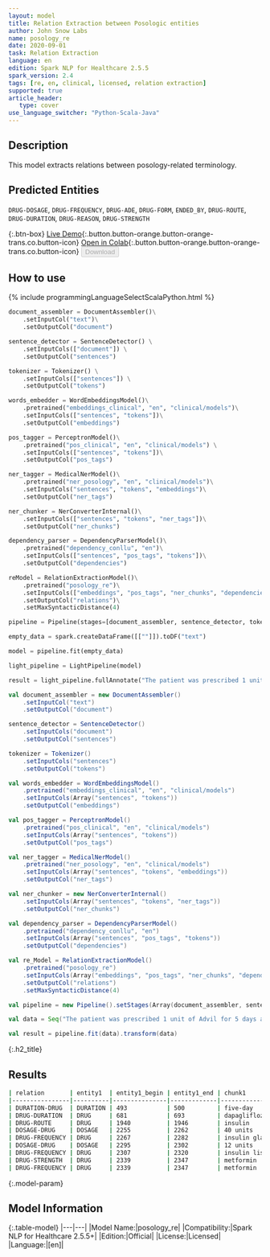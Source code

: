 ```yaml
---
layout: model
title: Relation Extraction between Posologic entities
author: John Snow Labs
name: posology_re
date: 2020-09-01
task: Relation Extraction
language: en
edition: Spark NLP for Healthcare 2.5.5
spark_version: 2.4
tags: [re, en, clinical, licensed, relation extraction]
supported: true
article_header:
   type: cover
use_language_switcher: "Python-Scala-Java"
---
```


## Description
This model extracts relations between posology-related terminology.

## Predicted Entities
`DRUG-DOSAGE`, `DRUG-FREQUENCY`, `DRUG-ADE`, `DRUG-FORM`, `ENDED_BY`, `DRUG-ROUTE`, `DRUG-DURATION`, `DRUG-REASON`, `DRUG-STRENGTH`

{:.btn-box}
[Live Demo](https://demo.johnsnowlabs.com/healthcare/RE_POSOLOGY/){:.button.button-orange.button-orange-trans.co.button-icon}
[Open in Colab](https://colab.research.google.com/github/JohnSnowLabs/spark-nlp-workshop/blob/master/tutorials/Certification_Trainings/Healthcare/10.Clinical_Relation_Extraction.ipynb){:.button.button-orange.button-orange-trans.co.button-icon}
<button class="button button-orange" disabled>Download</button>

## How to use

<div class="tabs-box" markdown="1">
{% include programmingLanguageSelectScalaPython.html %}

```python
document_assembler = DocumentAssembler()\
    .setInputCol("text")\
    .setOutputCol("document")

sentence_detector = SentenceDetector() \
    .setInputCols(["document"]) \
    .setOutputCol("sentences")

tokenizer = Tokenizer() \
    .setInputCols(["sentences"]) \
    .setOutputCol("tokens")

words_embedder = WordEmbeddingsModel()\
    .pretrained("embeddings_clinical", "en", "clinical/models")\
    .setInputCols(["sentences", "tokens"])\
    .setOutputCol("embeddings")

pos_tagger = PerceptronModel()\
    .pretrained("pos_clinical", "en", "clinical/models") \
    .setInputCols(["sentences", "tokens"])\
    .setOutputCol("pos_tags")

ner_tagger = MedicalNerModel()\
    .pretrained("ner_posology", "en", "clinical/models")\
    .setInputCols("sentences", "tokens", "embeddings")\
    .setOutputCol("ner_tags")    

ner_chunker = NerConverterInternal()\
    .setInputCols(["sentences", "tokens", "ner_tags"])\
    .setOutputCol("ner_chunks")

dependency_parser = DependencyParserModel()\
    .pretrained("dependency_conllu", "en")\
    .setInputCols(["sentences", "pos_tags", "tokens"])\
    .setOutputCol("dependencies")

reModel = RelationExtractionModel()\
    .pretrained("posology_re")\
    .setInputCols(["embeddings", "pos_tags", "ner_chunks", "dependencies"])\
    .setOutputCol("relations")\
    .setMaxSyntacticDistance(4)

pipeline = Pipeline(stages=[document_assembler, sentence_detector, tokenizer, words_embedder, pos_tagger, ner_tagger, ner_chunker, dependency_parser, reModel])

empty_data = spark.createDataFrame([[""]]).toDF("text")

model = pipeline.fit(empty_data)

light_pipeline = LightPipeline(model)

result = light_pipeline.fullAnnotate("The patient was prescribed 1 unit of Advil for 5 days after meals. The patient was also given 1 unit of Metformin daily. He was seen by the endocrinology service and she was discharged on 40 units of insulin glargine at night, 12 units of insulin lispro with meals, and metformin 1000 mg two times a day.")

```

```scala
val document_assembler = new DocumentAssembler()
    .setInputCol("text")
    .setOutputCol("document")

sentence_detector = SentenceDetector()
    .setInputCols("document")
    .setOutputCol("sentences")

tokenizer = Tokenizer()
    .setInputCols("sentences")
    .setOutputCol("tokens")

val words_embedder = WordEmbeddingsModel()
    .pretrained("embeddings_clinical", "en", "clinical/models")
    .setInputCols(Array("sentences", "tokens"))
    .setOutputCol("embeddings")

val pos_tagger = PerceptronModel()
    .pretrained("pos_clinical", "en", "clinical/models")
    .setInputCols(Array("sentences", "tokens"))
    .setOutputCol("pos_tags")

val ner_tagger = MedicalNerModel()
    .pretrained("ner_posology", "en", "clinical/models")
    .setInputCols(Array("sentences", "tokens", "embeddings"))
    .setOutputCol("ner_tags")    

val ner_chunker = new NerConverterInternal()
    .setInputCols(Array("sentences", "tokens", "ner_tags"))
    .setOutputCol("ner_chunks")

val dependency_parser = DependencyParserModel()
    .pretrained("dependency_conllu", "en")
    .setInputCols(Array("sentences", "pos_tags", "tokens"))
    .setOutputCol("dependencies")

val re_Model = RelationExtractionModel()
    .pretrained("posology_re")
    .setInputCols(Array("embeddings", "pos_tags", "ner_chunks", "dependencies"))
    .setOutputCol("relations")
    .setMaxSyntacticDistance(4)

val pipeline = new Pipeline().setStages(Array(document_assembler, sentence_detector, tokenizer, words_embedder, pos_tagger, ner_tagger, ner_chunker, dependecy_parser, re_Model))

val data = Seq("The patient was prescribed 1 unit of Advil for 5 days after meals. The patient was also given 1 unit of Metformin daily. He was seen by the endocrinology service and she was discharged on 40 units of insulin glargine at night, 12 units of insulin lispro with meals, and metformin 1000 mg two times a day.").toDS.toDF("text")

val result = pipeline.fit(data).transform(data)
```
</div>

{:.h2_title}
## Results

```bash
| relation       | entity1  | entity1_begin | entity1_end | chunk1           | entity2   | entity2_begin | entity2_end | chunk2           | confidence |
|----------------|----------|---------------|-------------|------------------|-----------|---------------|-------------|------------------|------------|
| DURATION-DRUG  | DURATION | 493           | 500         | five-day         | DRUG      | 512           | 522         | amoxicillin      | 1.0        |
| DRUG-DURATION  | DRUG     | 681           | 693         | dapagliflozin    | DURATION  | 695           | 708         | for six months   | 1.0        |
| DRUG-ROUTE     | DRUG     | 1940          | 1946        | insulin          | ROUTE     | 1948          | 1951        | drip             | 1.0        |
| DOSAGE-DRUG    | DOSAGE   | 2255          | 2262        | 40 units         | DRUG      | 2267          | 2282        | insulin glargine | 1.0        |
| DRUG-FREQUENCY | DRUG     | 2267          | 2282        | insulin glargine | FREQUENCY | 2284          | 2291        | at night         | 1.0        |
| DOSAGE-DRUG    | DOSAGE   | 2295          | 2302        | 12 units         | DRUG      | 2307          | 2320        | insulin lispro   | 1.0        |
| DRUG-FREQUENCY | DRUG     | 2307          | 2320        | insulin lispro   | FREQUENCY | 2322          | 2331        | with meals       | 1.0        |
| DRUG-STRENGTH  | DRUG     | 2339          | 2347        | metformin        | STRENGTH  | 2349          | 2355        | 1000 mg          | 1.0        |
| DRUG-FREQUENCY | DRUG     | 2339          | 2347        | metformin        | FREQUENCY | 2357          | 2371        | two times a day  | 1.0        |
```
{:.model-param}
## Model Information

{:.table-model}
|---|---|
|Model Name:|posology_re|
|Compatibility:|Spark NLP for Healthcare 2.5.5+|
|Edition:|Official|
|License:|Licensed|
|Language:|[en]|
